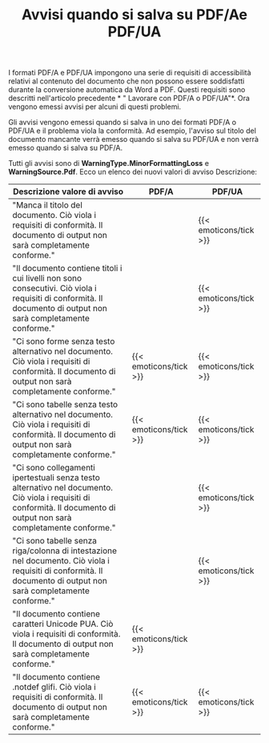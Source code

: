 ﻿---
title: Avvisi quando si salva su PDF/Ae PDF/UA
second_title: Aspose.Words per C++
articleTitle: Avvisi di problemi di accessibilità quando si salva su PDF/A e PDF/UA
linktitle: Avvisi di problemi di accessibilità quando si salva su PDF/A e PDF/UA
description: "PDF/A e PDF/UA impongono requisiti di accessibilità relativi al contenuto del documento. Quando si salva su PDF/A o PDF/UA in C++ e il problema viola la conformità, viene emesso un avviso."
type: docs
weight: 39
url: /it/cpp/warnings-when-saving-to-pdfa-and-pdfua/
---

I formati PDF/A e PDF/UA impongono una serie di requisiti di accessibilità relativi al contenuto del documento che non possono essere soddisfatti durante la conversione automatica da Word a PDF. Questi requisiti sono descritti nell'articolo precedente * " Lavorare con PDF/A o PDF/UA"*. Ora vengono emessi avvisi per alcuni di questi problemi.

Gli avvisi vengono emessi quando si salva in uno dei formati PDF/A o PDF/UA e il problema viola la conformità. Ad esempio, l'avviso sul titolo del documento mancante verrà emesso quando si salva su PDF/UA e non verrà emesso quando si salva su PDF/A.

Tutti gli avvisi sono di **WarningType.MinorFormattingLoss** e **WarningSource.Pdf**. Ecco un elenco dei nuovi valori di avviso Descrizione:

| Descrizione valore di avviso | PDF/A | PDF/UA |
| ------------------------------------------------------------ | ---------------------- | ---------------------- |
| "Manca il titolo del documento. Ciò viola i requisiti di conformità. Il documento di output non sarà completamente conforme." |  | {{< emoticons/tick >}} |
| "Il documento contiene titoli i cui livelli non sono consecutivi. Ciò viola i requisiti di conformità. Il documento di output non sarà completamente conforme." |  | {{< emoticons/tick >}} |
| "Ci sono forme senza testo alternativo nel documento. Ciò viola i requisiti di conformità. Il documento di output non sarà completamente conforme." | {{< emoticons/tick >}} | {{< emoticons/tick >}} |
| "Ci sono tabelle senza testo alternativo nel documento. Ciò viola i requisiti di conformità. Il documento di output non sarà completamente conforme." | {{< emoticons/tick >}} | {{< emoticons/tick >}} |
| "Ci sono collegamenti ipertestuali senza testo alternativo nel documento. Ciò viola i requisiti di conformità. Il documento di output non sarà completamente conforme." |  | {{< emoticons/tick >}} |
| "Ci sono tabelle senza riga/colonna di intestazione nel documento. Ciò viola i requisiti di conformità. Il documento di output non sarà completamente conforme." |  | {{< emoticons/tick >}} |
| "Il documento contiene caratteri Unicode PUA. Ciò viola i requisiti di conformità. Il documento di output non sarà completamente conforme." | {{< emoticons/tick >}} |  |
| "Il documento contiene .notdef glifi. Ciò viola i requisiti di conformità. Il documento di output non sarà completamente conforme." | {{< emoticons/tick >}} | {{< emoticons/tick >}} |
